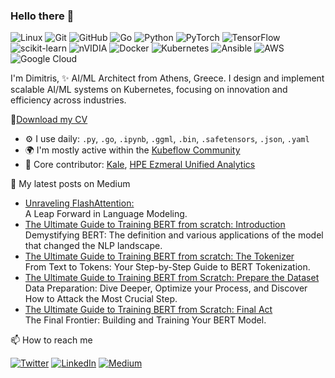 ### Hello there 👋

![Linux](https://img.shields.io/badge/Linux-FCC624?style=for-the-badge&logo=linux&logoColor=black) ![Git](https://img.shields.io/badge/git-%23F05033.svg?style=for-the-badge&logo=git&logoColor=white) ![GitHub](https://img.shields.io/badge/github-%23121011.svg?style=for-the-badge&logo=github&logoColor=white) ![Go](https://img.shields.io/badge/go-%2300ADD8.svg?style=for-the-badge&logo=go&logoColor=white) ![Python](https://img.shields.io/badge/python-3670A0?style=for-the-badge&logo=python&logoColor=ffdd54) ![PyTorch](https://img.shields.io/badge/PyTorch-%23EE4C2C.svg?style=for-the-badge&logo=PyTorch&logoColor=white) ![TensorFlow](https://img.shields.io/badge/TensorFlow-%23FF6F00.svg?style=for-the-badge&logo=TensorFlow&logoColor=white) ![scikit-learn](https://img.shields.io/badge/scikit--learn-%23F7931E.svg?style=for-the-badge&logo=scikit-learn&logoColor=white) ![nVIDIA](https://img.shields.io/badge/nVIDIA-%2376B900.svg?style=for-the-badge&logo=nVIDIA&logoColor=white) ![Docker](https://img.shields.io/badge/docker-%230db7ed.svg?style=for-the-badge&logo=docker&logoColor=white) ![Kubernetes](https://img.shields.io/badge/kubernetes-%23326ce5.svg?style=for-the-badge&logo=kubernetes&logoColor=white) ![Ansible](https://img.shields.io/badge/ansible-%231A1918.svg?style=for-the-badge&logo=ansible&logoColor=white) ![AWS](https://img.shields.io/badge/AWS-%23FF9900.svg?style=for-the-badge&logo=amazon-aws&logoColor=white) ![Google Cloud](https://img.shields.io/badge/GoogleCloud-%234285F4.svg?style=for-the-badge&logo=google-cloud&logoColor=white) 

I'm Dimitris, ✨ AI/ML Architect from Athens, Greece. I design and implement scalable AI/ML systems on Kubernetes, focusing on innovation and efficiency across industries.

🌱[Download my CV](https://drive.google.com/file/d/1WNP3puRT27BAB1d-etj6hsXXZoSg3PQS/view?usp=sharing)

- ⚙ I use daily: `.py`, `.go`, `.ipynb`, `.ggml`, `.bin`, `.safetensors`, `.json`, `.yaml`
- 🌍 I'm mostly active within the [Kubeflow Community](https://www.kubeflow.org/)
- 💅 Core contributor: [Kale](https://github.com/kubeflow-kale/kale), [HPE Ezmeral Unified Analytics](https://github.com/HPEEzmeral/ezua-tutorials)

🔖 My latest posts on Medium

- [Unraveling FlashAttention: ](https://towardsdatascience.com/unraveling-flashattention-a20e6483c793) <br/>
  A Leap Forward in Language Modeling.
- [The Ultimate Guide to Training BERT from scratch: Introduction](https://towardsdatascience.com/the-ultimate-guide--training-bert-from-scratch-introduction-b048682c795f) <br/>
  Demystifying BERT: The definition and various applications of the model that changed the NLP landscape.
- [The Ultimate Guide to Training BERT from scratch: The Tokenizer](https://towardsdatascience.com/the-ultimate-guide-to-training-bert-from-scratch-the-tokenizer-ddf30f124822) <br/>
  From Text to Tokens: Your Step-by-Step Guide to BERT Tokenization.
- [The Ultimate Guide to Training BERT from Scratch: Prepare the Dataset](https://towardsdatascience.com/the-ultimate-guide-to-training-bert-from-scratch-prepare-the-dataset-beaae6febfd5) <br/>
  Data Preparation: Dive Deeper, Optimize your Process, and Discover How to Attack the Most Crucial Step.
- [The Ultimate Guide to Training BERT from Scratch: Final Act](https://towardsdatascience.com/the-ultimate-guide-to-training-bert-from-scratch-final-act-eab78b0657bb) <br/>
  The Final Frontier: Building and Training Your BERT Model.

📫 How to reach me

 <a href="https://twitter.com/james2pl" target="_blank"><img alt="Twitter" src="https://img.shields.io/badge/twitter-%231DA1F2.svg?&style=for-the-badge&logo=twitter&logoColor=white" /></a>  <a href="https://www.linkedin.com/
     in/dpoulopoulos" target="_blank"><img alt="LinkedIn" src="https://img.shields.io/badge/linkedin-%230077B5.svg?&style=for-the-badge&logo=linkedin&logoColor=white" /></a> <a href="https://medium.com/@dpoulopoulos" target="_blank"><img alt="Medium" src="https://img.shields.io/badge/medium-%2312100E.svg?&style=for-the-badge&logo=medium&logoColor=white" /></a>

<!--
**dpoulopoulos/dpoulopoulos** is a ✨ _special_ ✨ repository because its `README.md` (this file) appears on your GitHub profile.

Here are some ideas to get you started:

- 🔭 I’m currently working on ...
- 🌱 I’m currently learning ...
- 👯 I’m looking to collaborate on ...
- 🤔 I’m looking for help with ...
- 💬 Ask me about ...
- 📫 How to reach me: ...
- 😄 Pronouns: ...
- ⚡ Fun fact: ...
-->
